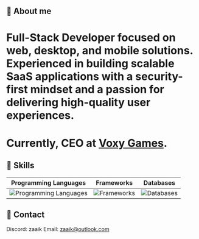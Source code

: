 ## 👋 About me
# Full-Stack Developer focused on web, desktop, and mobile solutions. Experienced in building scalable SaaS applications with a security-first mindset and a passion for delivering high-quality user experiences.
# Currently, CEO at [Voxy Games](https://voxygames.com).

## 🧰 Skills

| Programming Languages                                                                                   | Frameworks                                                                                       | Databases                                                                            |
|---------------------------------------------------------------------------------------------------------|--------------------------------------------------------------------------------------------------|--------------------------------------------------------------------------------------|
| ![Programming Languages](https://skillicons.dev/icons?i=js,ts,dart,rust,php,cs,cpp,python&perline=5)                | ![Frameworks](https://skillicons.dev/icons?i=nodejs,nextjs,electron,flutter,tauri,laravel,dotnet&perline=5) | ![Databases](https://skillicons.dev/icons?i=mongodb,postgres,mysql,mariadb&perline=5) |

## 📧 Contact
Discord: zaaik
Email: zaaik@outlook.com
